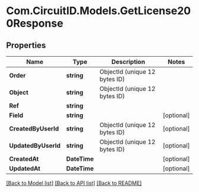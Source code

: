 
# Com.CircuitID.Models.GetLicense200Response

## Properties

Name | Type | Description | Notes
------------ | ------------- | ------------- | -------------
**Order** | **string** | ObjectId (unique 12 bytes ID) | 
**Object** | **string** | ObjectId (unique 12 bytes ID) | 
**Ref** | **string** |  | 
**Field** | **string** |  | [optional] 
**CreatedByUserId** | **string** | ObjectId (unique 12 bytes ID) | [optional] 
**UpdatedByUserId** | **string** | ObjectId (unique 12 bytes ID) | [optional] 
**CreatedAt** | **DateTime** |  | [optional] 
**UpdatedAt** | **DateTime** |  | [optional] 

[[Back to Model list]](../README.md#documentation-for-models)
[[Back to API list]](../README.md#documentation-for-api-endpoints)
[[Back to README]](../README.md)

